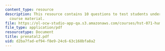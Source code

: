 ```yaml
---
content_type: resource
description: This resource contains 10 questions to test students understanding of
  course material.
file: https://ol-ocw-studio-app-qa.s3.amazonaws.com/courses/hst-071-human-reproductive-biology-fall-2005/d2ba7fadef94f8e924c663c168bfa8a2_prenatal2.pdf
file_type: application/pdf
resourcetype: Document
title: prenatal2.pdf
uid: d2ba7fad-ef94-f8e9-24c6-63c168bfa8a2
---
```

